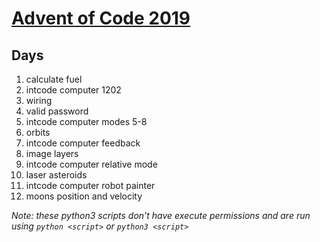 # [Advent of Code 2019](https://adventofcode.com/2019)

## Days

1) calculate fuel
2) intcode computer 1202
3) wiring
4) valid password
5) intcode computer modes 5-8
7) orbits
7) intcode computer feedback
8) image layers
9) intcode computer relative mode
10) laser asteroids
11) intcode computer robot painter
12) moons position and velocity

*Note: these python3 scripts don't have execute permissions and are run using `python <script>` or `python3 <script>`*

